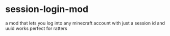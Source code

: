 # session-login-mod
a mod that lets you log into any minecraft account with just a session id and uuid works perfect for ratters
